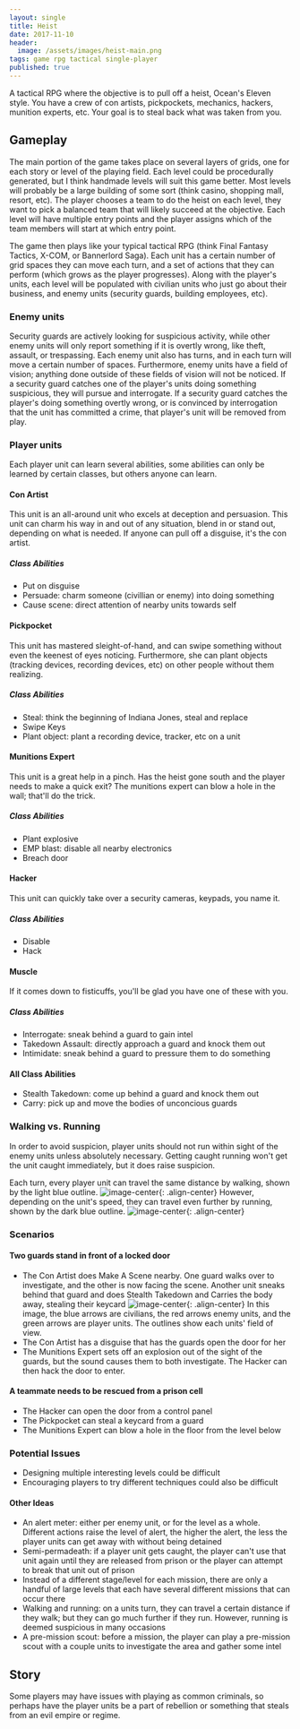 ```yaml
---
layout: single
title: Heist
date: 2017-11-10
header:
  image: /assets/images/heist-main.png
tags: game rpg tactical single-player
published: true
---
```

A tactical RPG where the objective is to pull off a heist, Ocean's Eleven style. 
You have a crew of con artists, pickpockets, mechanics, hackers, munition experts, etc. Your goal is to steal back what was taken from you.

## Gameplay
The main portion of the game takes place on several layers of grids, one for each story or level of the playing field. Each level could be procedurally generated, but I think handmade levels will suit this game better. Most levels will probably be a large building of some sort (think casino, shopping mall, resort, etc). The player chooses a team to do the heist on each level, they want to pick a balanced team that will likely succeed at the objective. Each level will have multiple entry points and the player assigns which of the team members will start at which entry point. 

The game then plays like your typical tactical RPG (think Final Fantasy Tactics, X-COM, or Bannerlord Saga). Each unit has a certain number of grid spaces they can move each turn, and a set of actions that they can perform (which grows as the player progresses). Along with the player's units, each level will be populated with civilian units who just go about their business, and enemy units (security guards, building employees, etc). 

### Enemy units
Security guards are actively looking for suspicious activity, while other enemy units will only report something if it is overtly wrong, like theft, assault, or trespassing. Each enemy unit also has turns, and in each turn will move a certain number of spaces. Furthermore, enemy units have a field of vision; anything done outside of these fields of vision will not be noticed. If a security guard catches one of the player's units doing something suspicious, they will pursue and interrogate. If a security guard catches the player's doing something overtly wrong, or is convinced by interrogation that the unit has committed a crime, that player's unit will be removed from play.

### Player units
Each player unit can learn several abilities, some abilities can only be learned by certain classes, but others anyone can learn.

#### Con Artist
This unit is an all-around unit who excels at deception and persuasion. This unit can charm his way in and out of any situation, blend in or stand out, depending on what is needed. If anyone can pull off a disguise, it's the con artist.
##### Class Abilities
- Put on disguise
- Persuade: charm someone (civillian or enemy) into doing something
- Cause scene: direct attention of nearby units towards self
#### Pickpocket
This unit has mastered sleight-of-hand, and can swipe something without even the keenest of eyes noticing. Furthermore, she can plant objects (tracking devices, recording devices, etc) on other people without them realizing.
##### Class Abilities
- Steal: think the beginning of Indiana Jones, steal and replace
- Swipe Keys
- Plant object: plant a recording device, tracker, etc on a unit
#### Munitions Expert
This unit is a great help in a pinch. Has the heist gone south and the player needs to make a quick exit? The munitions expert can blow a hole in the wall; that'll do the trick.
##### Class Abilities
- Plant explosive
- EMP blast: disable all nearby electronics
- Breach door
#### Hacker
This unit can quickly take over a security cameras, keypads, you name it. 
##### Class Abilities
- Disable
- Hack
#### Muscle
If it comes down to fisticuffs, you'll be glad you have one of these with you.
##### Class Abilities
- Interrogate: sneak behind a guard to gain intel
- Takedown Assault: directly approach a guard and knock them out
- Intimidate: sneak behind a guard to pressure them to do something

#### All Class Abilities
- Stealth Takedown: come up behind a guard and knock them out
- Carry: pick up and move the bodies of unconcious guards

### Walking vs. Running
In order to avoid suspicion, player units should not run within sight of the enemy units unless absolutely necessary. Getting caught running won't get the unit caught immediately, but it does raise suspicion.

Each turn, every player unit can travel the same distance by walking, shown by the light blue outline.
![image-center](/assets/images/heist-walk-small.gif){: .align-center}
 However, depending on the unit's speed, they can travel even further by running, shown by the dark blue outline.
![image-center](/assets/images/heist-run-small.gif){: .align-center}

### Scenarios
#### Two guards stand in front of a locked door
- The Con Artist does Make A Scene nearby. One guard walks over to investigate, and the other is now facing the scene. Another unit sneaks behind that guard and does Stealth Takedown and Carries the body away, stealing their keycard
![image-center](/assets/images/heist-scenario.gif){: .align-center}
In this image, the blue arrows are civilians, the red arrows enemy units, and the green arrows are player units. The outlines show each units' field of view.
- The Con Artist has a disguise that has the guards open the door for her
- The Munitions Expert sets off an explosion out of the sight of the guards, but the sound causes them to both investigate. The Hacker can then hack the door to enter.


#### A teammate needs to be rescued from a prison cell
- The Hacker can open the door from a control panel
- The Pickpocket can steal a keycard from a guard
- The Munitions Expert can blow a hole in the floor from the level below

### Potential Issues
- Designing multiple interesting levels could be difficult
- Encouraging players to try different techniques could also be difficult

#### Other Ideas
- An alert meter: either per enemy unit, or for the level as a whole. Different actions raise the level of alert, the higher the alert, the less the player units can get away with without being detained
- Semi-permadeath: if a player unit gets caught, the player can't use that unit again until they are released from prison or the player can attempt to break that unit out of prison
- Instead of a different stage/level for each mission, there are only a handful of large levels that each have several different missions that can occur there
- Walking and running: on a units turn, they can travel a certain distance if they walk; but they can go much further if they run. However, running is deemed suspicious in many occasions
- A pre-mission scout: before a mission, the player can play a pre-mission scout with a couple units to investigate the area and gather some intel

## Story
Some players may have issues with playing as common criminals, so perhaps have the player units be a part of rebellion or something that steals from an evil empire or regime.
